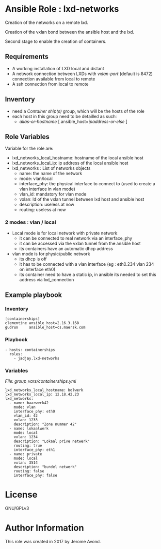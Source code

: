 # Ansible Role : lxd-networks

Creation of the networks on a remote lxd.

Creation of the vxlan bond between the ansible host and the lxd.

Second stage to enable the creation of containers.

## Requirements

- A working installation of LXD local and distant
- A network connection between LXDs with _vxlan-port_ (default is 8472) connection available from local to remote
- A ssh connection from local to remote

## Inventory

- need a _Container ship(s)_ group, which will be the hosts of the role
- each host in this group need to be detailled as such:
  - _alias-or-hostname_ [ ansible_host=_ipaddress-or-else_ ]

## Role Variables

Variable for the role are:

- lxd_networks_local_hostname: hostname of the local ansible host
- lxd_networks_local_ip: ip address of the local ansible host
- lxd_networks : List of networks objects
  - name: the name of the network
  - mode: vlan/local
  - interface_phy: the physical interface to connect to (used to create a vlan interface in vlan mode)
  - vlan_id: mandatory for vlan mode
  - vxlan: Id of the vxlan tunnel between lxd host and ansible host
  - description: useless at now
  - routing: useless at now

### 2 modes : vlan / local

- Local mode is for local network with private network
  - it can be connected to real network via an interface_phy
  - it can be accessed via the vxlan tunnel from the ansible host
  - its containers have an automatic dhcp address
- vlan mode is for physic/public network 
  - its dhcp is off
  - it has to be connected with a vlan interface (eg : eth0.234 vlan 234 on interface eth0)
  - its container need to have a static ip, in ansible its needed to set this address via lxd_connection


## Example playbook

### Inventory

```
[containerships]
clementine ansible_host=2.16.3.168
gudrun     ansible_host=cs.maersk.com
```

### Playbook

```
- hosts: containerships
  roles:
    - jadjay.lxd-networks
```

### Variables

*File: group_vars/containerships.yml*
```
lxd_networks_local_hostname: bolwerk
lxd_networks_local_ip: 12.18.42.23
lxd_networks:
  - name: baarwerk42
    mode: vlan
    interface_phy: eth0
    vlan_id: 42
    vxlan: 1233
    description: "Zone nummer 42"
  - name: lokaalwerk
    mode: local
    vxlan: 1234
    description: "Lokaal prive netwerk"
    routing: true
    interface_phy: eth1
  - name: private
    mode: local
    vxlan: 3514
    description: "bundel netwerk"
    routing: false
    interface_phy: false
```

# License

GNU/GPLv3

# Author Information

This role was created in 2017 by Jerome Avond.


